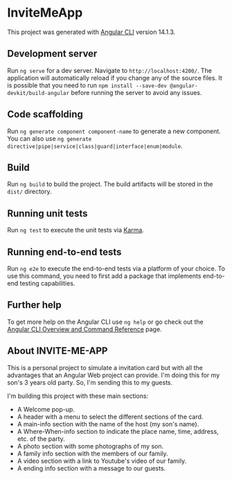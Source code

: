 # InviteMeApp

This project was generated with [Angular CLI](https://github.com/angular/angular-cli) version 14.1.3.

## Development server

Run `ng serve` for a dev server. Navigate to `http://localhost:4200/`. The application will automatically reload if you change any of the source files.
It is possible that you need to run `npm install --save-dev @angular-devkit/build-angular` before running the server to avoid any issues.

## Code scaffolding

Run `ng generate component component-name` to generate a new component. You can also use `ng generate directive|pipe|service|class|guard|interface|enum|module`.

## Build

Run `ng build` to build the project. The build artifacts will be stored in the `dist/` directory.

## Running unit tests

Run `ng test` to execute the unit tests via [Karma](https://karma-runner.github.io).

## Running end-to-end tests

Run `ng e2e` to execute the end-to-end tests via a platform of your choice. To use this command, you need to first add a package that implements end-to-end testing capabilities.

## Further help

To get more help on the Angular CLI use `ng help` or go check out the [Angular CLI Overview and Command Reference](https://angular.io/cli) page.

## About INVITE-ME-APP
 This is a personal project to simulate a invitation card but with all the advantages that an Angular Web project can provide.
 I'm doing this for my son's 3 years old party. So, I'm sending this to my guests.

 I'm building this project with these main sections:

 - A Welcome pop-up.
 - A header with a menu to select the different sections of the card.
 - A main-info section with the name of the host (my son's name).
 - A Where-When-info section to indicate the place name, time, address, etc. of the party.
 - A photo section with some photographs of my son.
 - A family info section with the members of our family.
 - A video section with a link to Youtube's video of our family.
 - A ending info section with a message to our guests.